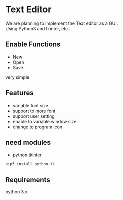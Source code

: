 # Text Editor
We are planning to implement the Text editor as a GUI.  
Using Python3 and tkinter, etc...

## Enable Functions  
* New
* Open
* Save

very simple  

## Features
* variable font size
* support to more font
* support user setting
* enable to variable window size
* change to program icon

## need modules
* python tkinter
```bash 
pip3 install python-tk
```

## Requirements
python 3.x
